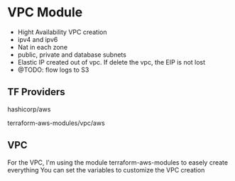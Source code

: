 # VPC Module

- Hight Availability VPC creation
- ipv4 and ipv6
- Nat in each zone
- public, private and database subnets
- Elastic IP created out of vpc. If delete the vpc, the EIP is not lost
- @TODO: flow logs to S3

## TF Providers

hashicorp/aws

terraform-aws-modules/vpc/aws

## VPC

For the VPC, I'm using the module terraform-aws-modules to easely create everything
You can set the variables to customize the VPC creation

